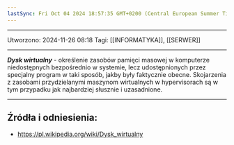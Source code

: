 ```yaml
---
lastSync: Fri Oct 04 2024 18:57:35 GMT+0200 (Central European Summer Time)
---
```


---
Utworzono: 2024-11-26 08:18
Tagi: [[INFORMATYKA]], [[SERWER]]

---

***Dysk wirtualny*** - określenie zasobów pamięci masowej w komputerze niedostępnych bezpośrednio w systemie, lecz udostępnionych przez specjalny program w taki sposób, jakby były faktycznie obecne. Skojarzenia z zasobami przydzielanymi maszynom wirtualnych w hypervisorach są w tym przypadku jak najbardziej słusznie i uzasadnione. 

---
## Źródła i odniesienia:
- https://pl.wikipedia.org/wiki/Dysk_wirtualny